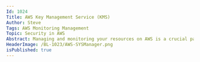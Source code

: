 ```yaml
---
Id: 1024
Title: AWS Key Management Service (KMS)
Author: Steve
Tags: AWS Monitoring Management
Topic: Security in AWS
Abstract: Managing and monitoring your resources on AWS is a crucial part of ensuring that your applications perform as expected. ou want to be able to monitor how your applications are being consumed, identify any technical issues that ...
HeaderImage: /BL-1023/AWS-SYSManager.png
isPublished: true
---
```


